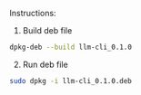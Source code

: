 

Instructions: 

1. Build deb file
```bash 
dpkg-deb --build llm-cli_0.1.0
```

2. Run deb file 
```bash
sudo dpkg -i llm-cli_0.1.0.deb
```
